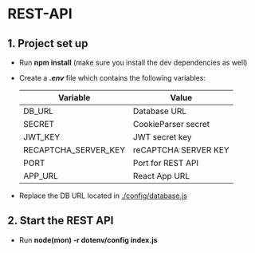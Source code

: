 # REST-API

## 1. Project set up
* Run **npm install** (make sure you install the dev dependencies as well)
* Create a **_.env_** file which contains the following variables:

    | Variable             | Value                |
    |----------------------|----------------------|
    | DB_URL               | Database URL         |
    | SECRET               | CookieParser secret  |
    | JWT_KEY              | JWT secret key       |
    | RECAPTCHA_SERVER_KEY | reCAPTCHA SERVER KEY |
    | PORT                 | Port for REST API    |
    | APP_URL              | React App URL        |

* Replace the DB URL located in [./config/database.js](./config/database.js)

## 2. Start the REST API
* Run **node(mon) -r dotenv/config index.js**